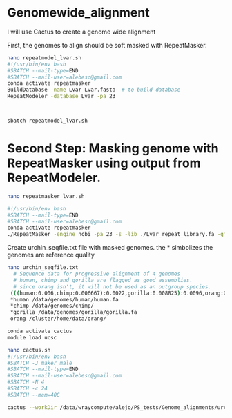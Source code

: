 # Genomewide_alignment
I will use Cactus to create a genome wide alignment


First, the genomes to align should be soft masked with RepeatMasker.


```bash
nano repeatmodel_lvar.sh
#!/usr/bin/env bash
#SBATCH --mail-type=END
#SBATCH --mail-user=alebesc@gmail.com
conda activate repeatmasker
BuildDatabase -name Lvar Lvar.fasta  # to build database
RepeatModeler -database Lvar -pa 23



sbatch repeatmodel_lvar.sh

```

# Second Step: Masking genome with RepeatMasker using output from RepeatModeler.

```bash
nano repeatmasker_lvar.sh

#!/usr/bin/env bash
#SBATCH --mail-type=END
#SBATCH --mail-user=alebesc@gmail.com
conda activate repeatmasker
./RepeatMasker -engine ncbi -pa 23 -s -lib ./Lvar_repeat_library.fa -gff -dir Lvar_mask_custom -xsmall /data/wraycompute/phil/urchin_genome/assemblies/scaffolds/Lvar_genome.fasta

```

Create urchin_seqfile.txt file with masked genomes.
the \* simbolizes the genomes are reference quality

```bash
nano urchin_seqfile.txt
  # Sequence data for progressive alignment of 4 genomes
  # human, chimp and gorilla are flagged as good assemblies.
  # since orang isn't, it will not be used as an outgroup species.
 (((human:0.006,chimp:0.006667):0.0022,gorilla:0.008825):0.0096,orang:0.01831);
 *human /data/genomes/human/human.fa
 *chimp /data/genomes/chimp/
 *gorilla /data/genomes/gorilla/gorilla.fa
 orang /cluster/home/data/orang/


```




```bash
conda activate cactus
module load ucsc

nano cactus.sh
#!/usr/bin/env bash
#SBATCH -J maker_male
#SBATCH --mail-type=END
#SBATCH --mail-user=alebesc@gmail.com
#SBATCH -N 4
#SBATCH -c 24
#SBATCH --mem=40G

cactus --workDir /data/wraycompute/alejo/PS_tests/Genome_alignments/urchins/urchin2wkdir --maxCores 96 --maxMemory 150G jobStore_urchin2 urchin_seqfile.txt urchins2.hal --binariesMode local


```



